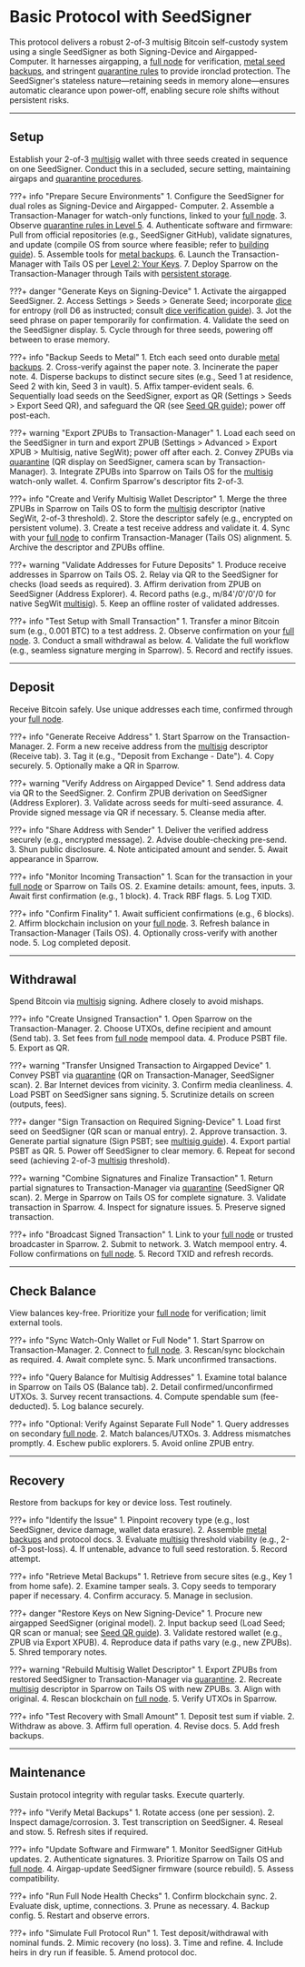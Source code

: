 # Basic Protocol with SeedSigner

This protocol delivers a robust 2-of-3 multisig Bitcoin self-custody system
using a single SeedSigner as both Signing-Device and Airgapped-Computer. It
harnesses airgapping, a [full node](../sovereignty/level-4.md) for
verification, [metal seed backups](../sovereignty/level-6.md), and stringent
[quarantine rules](../sovereignty/level-5.md) to provide ironclad protection.
The SeedSigner's stateless nature—retaining seeds in memory alone—ensures
automatic clearance upon power-off, enabling secure role shifts without
persistent risks.

---

## Setup

Establish your 2-of-3 [multisig](../sovereignty/level-7.md) wallet with three
seeds created in sequence on one SeedSigner. Conduct this in a secluded, secure
setting, maintaining airgaps and [quarantine
procedures](../sovereignty/level-5.md).

???+ info "Prepare Secure Environments"
    1. Configure the SeedSigner for dual roles as Signing-Device and Airgapped-
       Computer.
    2. Assemble a Transaction-Manager for watch-only functions, linked to your
       [full node](../sovereignty/level-4.md).
    3. Observe [quarantine rules in Level 5](../sovereignty/level-5.md).
    4. Authenticate software and firmware: Pull from official repositories
       (e.g., SeedSigner GitHub), validate signatures, and update (compile OS
       from source where feasible; refer to [building
       guide](https://github.com/SeedSigner/seedsigner-os#-building)).
    5. Assemble tools for [metal backups](../sovereignty/level-6.md).
    6. Launch the Transaction-Manager with Tails OS per [Level 2: Your
       Keys](../sovereignty/level-2.md).
    7. Deploy Sparrow on the Transaction-Manager through Tails with [persistent
       storage](https://danielpcostas.dev/installing-sparrow-wallet-on-tailsos-persistently/).

???+ danger "Generate Keys on Signing-Device"
    1. Activate the airgapped SeedSigner.
    2. Access Settings > Seeds > Generate Seed; incorporate [dice](dice.md) for
       entropy (roll D6 as instructed; consult [dice verification
       guide](https://github.com/SeedSigner/seedsigner/blob/dev/docs/dice_verification.md)).
    3. Jot the seed phrase on paper temporarily for confirmation.
    4. Validate the seed on the SeedSigner display.
    5. Cycle through for three seeds, powering off between to erase memory.

???+ info "Backup Seeds to Metal"
    1. Etch each seed onto durable [metal backups](../sovereignty/level-6.md).
    2. Cross-verify against the paper note.
    3. Incinerate the paper note.
    4. Disperse backups to distinct secure sites (e.g., Seed 1 at residence,
       Seed 2 with kin, Seed 3 in vault).
    5. Affix tamper-evident seals.
    6. Sequentially load seeds on the SeedSigner, export as QR (Settings >
       Seeds > Export Seed QR), and safeguard the QR (see [Seed QR
       guide](https://github.com/SeedSigner/seedsigner/blob/dev/docs/seed_qr/README.md)); power off post-each.

???+ warning "Export ZPUBs to Transaction-Manager"
    1. Load each seed on the SeedSigner in turn and export ZPUB (Settings >
       Advanced > Export XPUB > Multisig, native SegWit); power off after each.
    2. Convey ZPUBs via [quarantine](../sovereignty/level-5.md) (QR display on
       SeedSigner, camera scan by Transaction-Manager).
    3. Integrate ZPUBs into Sparrow on Tails OS for the [multisig](../sovereignty/level-7.md)
       watch-only wallet.
    4. Confirm Sparrow's descriptor fits 2-of-3.

???+ info "Create and Verify Multisig Wallet Descriptor"
    1. Merge the three ZPUBs in Sparrow on Tails OS to form the
       [multisig](../sovereignty/level-7.md) descriptor (native SegWit, 2-of-3
       threshold).
    2. Store the descriptor safely (e.g., encrypted on persistent volume).
    3. Create a test receive address and validate it.
    4. Sync with your [full node](../sovereignty/level-4.md) to confirm
       Transaction-Manager (Tails OS) alignment.
    5. Archive the descriptor and ZPUBs offline.

???+ warning "Validate Addresses for Future Deposits"
    1. Produce receive addresses in Sparrow on Tails OS.
    2. Relay via QR to the SeedSigner for checks (load seeds as required).
    3. Affirm derivation from ZPUB on SeedSigner (Address Explorer).
    4. Record paths (e.g., m/84'/0'/0'/0 for native SegWit
       [multisig](../sovereignty/level-7.md)).
    5. Keep an offline roster of validated addresses.

???+ info "Test Setup with Small Transaction"
    1. Transfer a minor Bitcoin sum (e.g., 0.001 BTC) to a test address.
    2. Observe confirmation on your [full node](../sovereignty/level-4.md).
    3. Conduct a small withdrawal as below.
    4. Validate the full workflow (e.g., seamless signature merging in
       Sparrow).
    5. Record and rectify issues.

---

## Deposit

Receive Bitcoin safely. Use unique addresses each time, confirmed through your
[full node](../sovereignty/level-4.md).

???+ info "Generate Receive Address"
    1. Start Sparrow on the Transaction-Manager.
    2. Form a new receive address from the [multisig](../sovereignty/level-7.md)
       descriptor (Receive tab).
    3. Tag it (e.g., "Deposit from Exchange - Date").
    4. Copy securely.
    5. Optionally make a QR in Sparrow.

???+ warning "Verify Address on Airgapped Device"
    1. Send address data via QR to the SeedSigner.
    2. Confirm ZPUB derivation on SeedSigner (Address Explorer).
    3. Validate across seeds for multi-seed assurance.
    4. Provide signed message via QR if necessary.
    5. Cleanse media after.

???+ info "Share Address with Sender"
    1. Deliver the verified address securely (e.g., encrypted message).
    2. Advise double-checking pre-send.
    3. Shun public disclosure.
    4. Note anticipated amount and sender.
    5. Await appearance in Sparrow.

???+ info "Monitor Incoming Transaction"
    1. Scan for the transaction in your [full node](../sovereignty/level-4.md)
       or Sparrow on Tails OS.
    2. Examine details: amount, fees, inputs.
    3. Await first confirmation (e.g., 1 block).
    4. Track RBF flags.
    5. Log TXID.

???+ info "Confirm Finality"
    1. Await sufficient confirmations (e.g., 6 blocks).
    2. Affirm blockchain inclusion on your [full node](../sovereignty/level-4.md).
    3. Refresh balance in Transaction-Manager (Tails OS).
    4. Optionally cross-verify with another node.
    5. Log completed deposit.

---

## Withdrawal

Spend Bitcoin via [multisig](../sovereignty/level-7.md) signing. Adhere closely
to avoid mishaps.

???+ info "Create Unsigned Transaction"
    1. Open Sparrow on the Transaction-Manager.
    2. Choose UTXOs, define recipient and amount (Send tab).
    3. Set fees from [full node](../sovereignty/level-4.md) mempool data.
    4. Produce PSBT file.
    5. Export as QR.

???+ warning "Transfer Unsigned Transaction to Airgapped Device"
    1. Convey PSBT via [quarantine](../sovereignty/level-5.md) (QR on
       Transaction-Manager, SeedSigner scan).
    2. Bar Internet devices from vicinity.
    3. Confirm media cleanliness.
    4. Load PSBT on SeedSigner sans signing.
    5. Scrutinize details on screen (outputs, fees).

???+ danger "Sign Transaction on Required Signing-Device"
    1. Load first seed on SeedSigner (QR scan or manual entry).
    2. Approve transaction.
    3. Generate partial signature (Sign PSBT; see [multisig
       guide](https://github.com/SeedSigner/seedsigner/blob/dev/docs/multisig/README.md)).
    4. Export partial PSBT as QR.
    5. Power off SeedSigner to clear memory.
    6. Repeat for second seed (achieving 2-of-3 [multisig](../sovereignty/level-7.md)
       threshold).

???+ warning "Combine Signatures and Finalize Transaction"
    1. Return partial signatures to Transaction-Manager via
       [quarantine](../sovereignty/level-5.md) (SeedSigner QR scan).
    2. Merge in Sparrow on Tails OS for complete signature.
    3. Validate transaction in Sparrow.
    4. Inspect for signature issues.
    5. Preserve signed transaction.

???+ info "Broadcast Signed Transaction"
    1. Link to your [full node](../sovereignty/level-4.md) or trusted
       broadcaster in Sparrow.
    2. Submit to network.
    3. Watch mempool entry.
    4. Follow confirmations on [full node](../sovereignty/level-4.md).
    5. Record TXID and refresh records.

---

## Check Balance

View balances key-free. Prioritize your [full node](../sovereignty/level-4.md)
for verification; limit external tools.

???+ info "Sync Watch-Only Wallet or Full Node"
    1. Start Sparrow on Transaction-Manager.
    2. Connect to [full node](../sovereignty/level-4.md).
    3. Rescan/sync blockchain as required.
    4. Await complete sync.
    5. Mark unconfirmed transactions.

???+ info "Query Balance for Multisig Addresses"
    1. Examine total balance in Sparrow on Tails OS (Balance tab).
    2. Detail confirmed/unconfirmed UTXOs.
    3. Survey recent transactions.
    4. Compute spendable sum (fee-deducted).
    5. Log balance securely.

???+ info "Optional: Verify Against Separate Full Node"
    1. Query addresses on secondary [full node](../sovereignty/level-4.md).
    2. Match balances/UTXOs.
    3. Address mismatches promptly.
    4. Eschew public explorers.
    5. Avoid online ZPUB entry.

---

## Recovery

Restore from backups for key or device loss. Test routinely.

???+ info "Identify the Issue"
    1. Pinpoint recovery type (e.g., lost SeedSigner, device damage, wallet data
       erasure).
    2. Assemble [metal backups](../sovereignty/level-6.md) and protocol docs.
    3. Evaluate [multisig](../sovereignty/level-7.md) threshold viability
       (e.g., 2-of-3 post-loss).
    4. If untenable, advance to full seed restoration.
    5. Record attempt.

???+ info "Retrieve Metal Backups"
    1. Retrieve from secure sites (e.g., Key 1 from home safe).
    2. Examine tamper seals.
    3. Copy seeds to temporary paper if necessary.
    4. Confirm accuracy.
    5. Manage in seclusion.

???+ danger "Restore Keys on New Signing-Device"
    1. Procure new airgapped SeedSigner (original model).
    2. Input backup seed (Load Seed; QR scan or manual; see [Seed QR
       guide](https://github.com/SeedSigner/seedsigner/blob/dev/docs/seed_qr/README.md)).
    3. Validate restored wallet (e.g., ZPUB via Export XPUB).
    4. Reproduce data if paths vary (e.g., new ZPUBs).
    5. Shred temporary notes.

???+ warning "Rebuild Multisig Wallet Descriptor"
    1. Export ZPUBs from restored SeedSigner to Transaction-Manager via
       [quarantine](../sovereignty/level-5.md).
    2. Recreate [multisig](../sovereignty/level-7.md) descriptor in Sparrow on
       Tails OS with new ZPUBs.
    3. Align with original.
    4. Rescan blockchain on [full node](../sovereignty/level-4.md).
    5. Verify UTXOs in Sparrow.

???+ info "Test Recovery with Small Amount"
    1. Deposit test sum if viable.
    2. Withdraw as above.
    3. Affirm full operation.
    4. Revise docs.
    5. Add fresh backups.

---

## Maintenance

Sustain protocol integrity with regular tasks. Execute quarterly.

???+ info "Verify Metal Backups"
    1. Rotate access (one per session).
    2. Inspect damage/corrosion.
    3. Test transcription on SeedSigner.
    4. Reseal and stow.
    5. Refresh sites if required.

???+ info "Update Software and Firmware"
    1. Monitor SeedSigner GitHub updates.
    2. Authenticate signatures.
    3. Prioritize Sparrow on Tails OS and [full node](../sovereignty/level-4.md).
    4. Airgap-update SeedSigner firmware (source rebuild).
    5. Assess compatibility.

???+ info "Run Full Node Health Checks"
    1. Confirm blockchain sync.
    2. Evaluate disk, uptime, connections.
    3. Prune as necessary.
    4. Backup config.
    5. Restart and observe errors.

???+ info "Simulate Full Protocol Run"
    1. Test deposit/withdrawal with nominal funds.
    2. Mimic recovery (no loss).
    3. Time and refine.
    4. Include heirs in dry run if feasible.
    5. Amend protocol doc.




















































